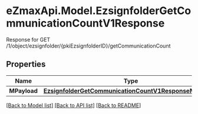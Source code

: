 # eZmaxApi.Model.EzsignfolderGetCommunicationCountV1Response
Response for GET /1/object/ezsignfolder/{pkiEzsignfolderID}/getCommunicationCount

## Properties

Name | Type | Description | Notes
------------ | ------------- | ------------- | -------------
**MPayload** | [**EzsignfolderGetCommunicationCountV1ResponseMPayload**](EzsignfolderGetCommunicationCountV1ResponseMPayload.md) |  | 

[[Back to Model list]](../README.md#documentation-for-models) [[Back to API list]](../README.md#documentation-for-api-endpoints) [[Back to README]](../README.md)

